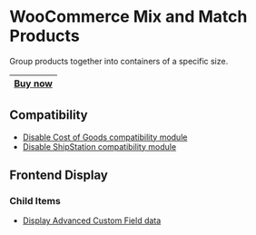 # WooCommerce Mix and Match Products
Group products together into containers of a specific size.

|[Buy now](https://woocommerce.com/products/woocommerce-mix-and-match-products/)|
|---|

## Compatibility
+ [Disable Cost of Goods compatibility module](compatibility/disable-cost-of-goods-compat.md)
+ [Disable ShipStation compatibility module](compatibility/disable-shipstation-compat.md)

## Frontend Display

### Child Items
+ [Display Advanced Custom Field data](frontend/child-items/display-acf-data.md)
